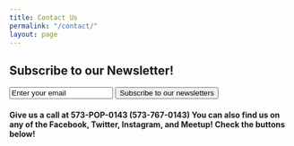 ```yaml
---
title: Contact Us
permalink: "/contact/"
layout: page
---
```


<h2> Subscribe to our Newsletter! </h2>

<form action="https://popgymnews.hosted.phplist.com/lists/?p=subscribe" method="post">
    <input type="text" name="email" value="Enter your email" />
    <button type="submit">Subscribe to our newsletters</button>
</form>

<script type="text/javascript" src="https://form.jotform.us/jsform/72746138723158"></script>  


<h4> Give us a call at 573-POP-0143 (573-767-0143) You can also find us on any of the Facebook, Twitter, Instagram, and Meetup! Check the buttons below! </h4>


